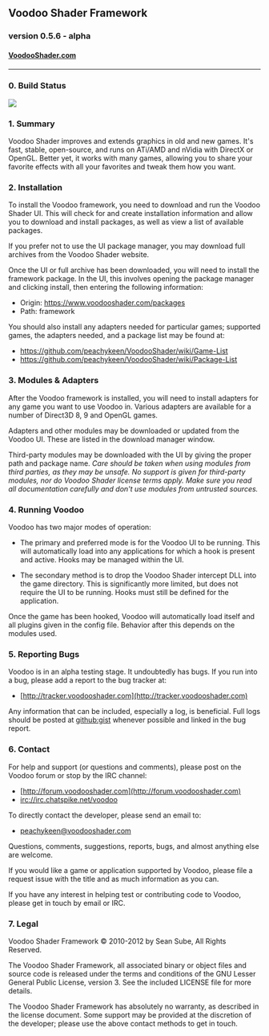 ## Voodoo Shader Framework
### version 0.5.6 - alpha
#### [VoodooShader.com](https://www.voodooshader.com)

-----

### 0. Build Status
<a href="http://build.voodooshader.com/teamcity/viewType.html?buildTypeId=bt2&tab=buildTypeStatusDiv&guest=1"><img src="http://build.voodooshader.com/teamcity/app/rest/builds/buildType:\(id:bt2\)/statusIcon"/></a>

### 1. Summary

Voodoo Shader improves and extends graphics in old and new games. It's fast, stable, open-source, and runs on ATi/AMD and 
nVidia with DirectX or OpenGL. Better yet, it works with many games, allowing you to share your favorite effects with all 
your favorites and tweak them how you want.


### 2. Installation

To install the Voodoo framework, you need to download and run the Voodoo Shader UI. This will check for and create 
installation information and allow you to download and install packages, as well as view a list of available packages. 

If you prefer not to use the UI package manager, you may download full archives from the Voodoo Shader website.

Once the UI or full archive has been downloaded, you will need to install the framework package. In the UI, this involves
opening the package manager and clicking install, then entering the following information:

* Origin: https://www.voodooshader.com/packages
* Path: framework

You should also install any adapters needed for particular games; supported games, the adapters needed, and a package list 
may be found at:

* https://github.com/peachykeen/VoodooShader/wiki/Game-List
* https://github.com/peachykeen/VoodooShader/wiki/Package-List


### 3. Modules & Adapters

After the Voodoo framework is installed, you will need to install adapters for any game you want to use Voodoo in. Various
adapters are available for a number of Direct3D 8, 9 and OpenGL games.

Adapters and other modules may be downloaded or updated from the Voodoo UI. These are listed in the download manager window.

Third-party modules may be downloaded with the UI by giving the proper path and package name. _Care should be taken when 
using modules from third parties, as they may be unsafe. No support is given for third-party modules, nor do Voodoo Shader 
license terms apply. Make sure you read all documentation carefully and don't use modules from untrusted sources._


### 4. Running Voodoo

Voodoo has two major modes of operation:

* The primary and preferred mode is for the Voodoo UI to be running. This will automatically load into any applications for
  which a hook is present and active. Hooks may be managed within the UI.

* The secondary method is to drop the Voodoo Shader intercept DLL into the game directory. This is significantly more 
  limited, but does not require the UI to be running. Hooks must still be defined for the application.

Once the game has been hooked, Voodoo will automatically load itself and all plugins given in the config file. Behavior
after this depends on the modules used.


### 5. Reporting Bugs

Voodoo is in an alpha testing stage. It undoubtedly has bugs. If you run into a bug, please add a report to the bug tracker
at:

* [http://tracker.voodooshader.com](http://tracker.voodooshader.com)

Any information that can be included, especially a log, is beneficial. Full logs should be posted at
[github:gist](https://gist.github.com/) whenever possible and linked in the bug report.


### 6. Contact

For help and support (or questions and comments), please post on the Voodoo forum or stop by the IRC channel:

* [http://forum.voodooshader.com](http://forum.voodooshader.com)
* [irc://irc.chatspike.net/voodoo](irc://irc.chatspike.net/voodoo)

To directly contact the developer, please send an email to:

* [peachykeen@voodooshader.com](mailto:peachykeen@voodooshader.com)

Questions, comments, suggestions, reports, bugs, and almost anything else are welcome.

If you would like a game or application supported by Voodoo, please file a request issue with the title and as much
information as you can.

If you have any interest in helping test or contributing code to Voodoo, please get in touch by email or IRC.


### 7. Legal

Voodoo Shader Framework &copy; 2010-2012 by Sean Sube, All Rights Reserved.

The Voodoo Shader Framework, all associated binary or object files and source code is released under the terms and
conditions of the GNU Lesser General Public License, version 3. See the included LICENSE file for more details.

The Voodoo Shader Framework has absolutely no warranty, as described in the license document. Some support may be provided
at the discretion of the developer; please use the above contact methods to get in touch.
